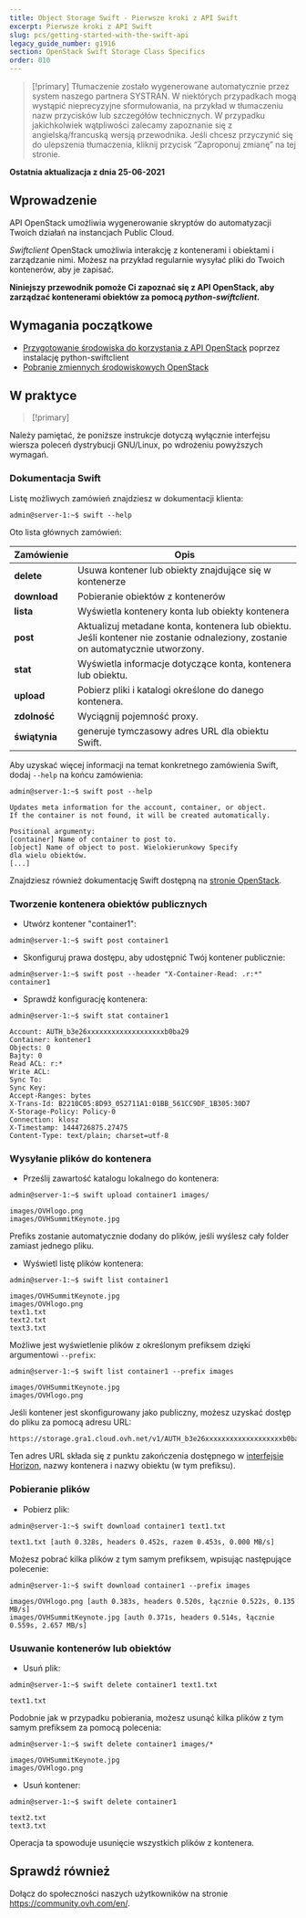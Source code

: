 ```yaml
---
title: Object Storage Swift - Pierwsze kroki z API Swift
excerpt: Pierwsze kroki z API Swift
slug: pcs/getting-started-with-the-swift-api
legacy_guide_number: g1916
section: OpenStack Swift Storage Class Specifics
order: 010
---
```


> [!primary]
> Tłumaczenie zostało wygenerowane automatycznie przez system naszego partnera SYSTRAN. W niektórych przypadkach mogą wystąpić nieprecyzyjne sformułowania, na przykład w tłumaczeniu nazw przycisków lub szczegółów technicznych. W przypadku jakichkolwiek wątpliwości zalecamy zapoznanie się z angielską/francuską wersją przewodnika. Jeśli chcesz przyczynić się do ulepszenia tłumaczenia, kliknij przycisk “Zaproponuj zmianę” na tej stronie.
>

**Ostatnia aktualizacja z dnia 25-06-2021**

## Wprowadzenie

API OpenStack umożliwia wygenerowanie skryptów do automatyzacji Twoich działań na instancjach Public Cloud.

*Swiftclient* OpenStack umożliwia interakcję z kontenerami i obiektami i zarządzanie nimi. Możesz na przykład regularnie wysyłać pliki do Twoich kontenerów, aby je zapisać.

**Niniejszy przewodnik pomoże Ci zapoznać się z API OpenStack, aby zarządzać kontenerami obiektów za pomocą *python-swiftclient*.**

## Wymagania początkowe

- [Przygotowanie środowiska do korzystania z API OpenStack](https://docs.ovh.com/pl/storage/public-cloud/przygotowanie_srodowiska_dla_api_openstack) poprzez instalację python-swiftclient
- [Pobranie zmiennych środowiskowych OpenStack](https://docs.ovh.com/pl/storage/public-cloud/zmienne-srodowiskowe-openstack)

## W praktyce

> [!primary]
>
Należy pamiętać, że poniższe instrukcje dotyczą wyłącznie interfejsu wiersza poleceń dystrybucji GNU/Linux, po wdrożeniu powyższych wymagań.
>

### Dokumentacja Swift

Listę możliwych zamówień znajdziesz w dokumentacji klienta:

```
admin@server-1:~$ swift --help
```

Oto lista głównych zamówień:

|Zamówienie|Opis|
|---|---|
|**delete**|Usuwa kontener lub obiekty znajdujące się w kontenerze|
|**download**|Pobieranie obiektów z kontenerów|
|**lista**|Wyświetla kontenery konta lub obiekty kontenera|
|**post**|Aktualizuj metadane konta, kontenera lub obiektu. Jeśli kontener nie zostanie odnaleziony, zostanie on automatycznie utworzony.|
|**stat**|Wyświetla informacje dotyczące konta, kontenera lub obiektu.|
|**upload**|Pobierz pliki i katalogi określone do danego kontenera.|
|**zdolność**|Wyciągnij pojemność proxy.|
|**świątynia**|generuje tymczasowy adres URL dla obiektu Swift.|


Aby uzyskać więcej informacji na temat konkretnego zamówienia Swift, dodaj `--help` na końcu zamówienia:

```
admin@server-1:~$ swift post --help

Updates meta information for the account, container, or object.
If the container is not found, it will be created automatically.

Positional argumenty:
[container] Name of container to post to.
[object] Name of object to post. Wielokierunkowy Specify
dla wielu obiektów.
[...]
```

Znajdziesz również dokumentację Swift dostępną na [stronie OpenStack](http://docs.openstack.org/cli-reference/content/swiftclient_commands.html).

### Tworzenie kontenera obiektów publicznych

- Utwórz kontener "container1":

```
admin@server-1:~$ swift post container1
```

- Skonfiguruj prawa dostępu, aby udostępnić Twój kontener publicznie:

```
admin@server-1:~$ swift post --header "X-Container-Read: .r:*" container1
```

- Sprawdź konfigurację kontenera:

```
admin@server-1:~$ swift stat container1

Account: AUTH_b3e26xxxxxxxxxxxxxxxxxxxb0ba29
Container: kontener1
Objects: 0
Bajty: 0
Read ACL: r:*
Write ACL:
Sync To:
Sync Key:
Accept-Ranges: bytes
X-Trans-Id: B2210C05:8D93_052711A1:01BB_561CC9DF_1B305:30D7
X-Storage-Policy: Policy-0
Connection: klosz
X-Timestamp: 1444726875.27475
Content-Type: text/plain; charset=utf-8
```

### Wysyłanie plików do kontenera

- Prześlij zawartość katalogu lokalnego do kontenera:

```
admin@server-1:~$ swift upload container1 images/

images/OVHlogo.png
images/OVHSummitKeynote.jpg
```

Prefiks zostanie automatycznie dodany do plików, jeśli wyślesz cały folder zamiast jednego pliku.

- Wyświetl listę plików kontenera:

```
admin@server-1:~$ swift list container1

images/OVHSummitKeynote.jpg
images/OVHlogo.png
text1.txt
text2.txt
text3.txt
```

Możliwe jest wyświetlenie plików z określonym prefiksem dzięki argumentowi `--prefix`:

```
admin@server-1:~$ swift list container1 --prefix images

images/OVHSummitKeynote.jpg
images/OVHlogo.png
```

Jeśli kontener jest skonfigurowany jako publiczny, możesz uzyskać dostęp do pliku za pomocą adresu URL:

```
https://storage.gra1.cloud.ovh.net/v1/AUTH_b3e26xxxxxxxxxxxxxxxxxxxb0ba29/container1/images/OVHlogo.png
```

Ten adres URL składa się z punktu zakończenia dostępnego w [interfejsie Horizon](https://docs.ovh.com/pl/storage/public-cloud/dostęp-i-bezpieczenstwo-w-horizon), nazwy kontenera i nazwy obiektu (w tym prefiksu).

### Pobieranie plików

- Pobierz plik:

```
admin@server-1:~$ swift download container1 text1.txt

text1.txt [auth 0.328s, headers 0.452s, razem 0.453s, 0.000 MB/s]
```

Możesz pobrać kilka plików z tym samym prefiksem, wpisując następujące polecenie:

```
admin@server-1:~$ swift download container1 --prefix images

images/OVHlogo.png [auth 0.383s, headers 0.520s, łącznie 0.522s, 0.135 MB/s]
images/OVHSummitKeynote.jpg [auth 0.371s, headers 0.514s, łącznie 0.559s, 2.657 MB/s]
```

### Usuwanie kontenerów lub obiektów

- Usuń plik:

```
admin@server-1:~$ swift delete container1 text1.txt

text1.txt
```

Podobnie jak w przypadku pobierania, możesz usunąć kilka plików z tym samym prefiksem za pomocą polecenia:

```
admin@server-1:~$ swift delete container1 images/*

images/OVHSummitKeynote.jpg
images/OVHlogo.png
```

- Usuń kontener:

```
admin@server-1:~$ swift delete container1

text2.txt
text3.txt
```

Operacja ta spowoduje usunięcie wszystkich plików z kontenera.

## Sprawdź również

Dołącz do społeczności naszych użytkowników na stronie <https://community.ovh.com/en/>.

